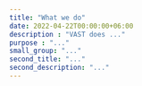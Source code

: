 ```yaml
---
title: "What we do"
date: 2022-04-22T00:00:00+06:00
description : "VAST does ..."
purpose : "..."
small_group: "..."
second_title: "..."
second_description: "..."
---
```

